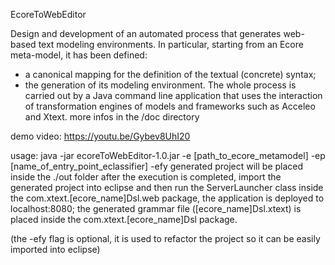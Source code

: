 EcoreToWebEditor

Design and development of an automated process that generates web-based text modeling environments. In particular, starting from an Ecore meta-model, it has been defined:
- a canonical mapping for the definition of the textual (concrete) syntax;
- the generation of its modeling environment.
The whole process is carried out by a Java command line application that uses the interaction of transformation engines of models and frameworks such as Acceleo and Xtext.
more infos in the /doc directory

demo video: https://youtu.be/Gybev8UhI20

usage: java -jar ecoreToWebEditor-1.0.jar -e [path_to_ecore_metamodel] -ep [name_of_entry_point_eclassifier] -efy
generated project will be placed inside the ./out folder
after the execution is completed, import the generated project into eclipse and then run the ServerLauncher class inside the com.xtext.[ecore_name]Dsl.web package, the application is deployed to localhost:8080; the generated grammar file ([ecore_name]Dsl.xtext) is placed inside the com.xtext.[ecore_name]Dsl package.

(the -efy flag is optional, it is used to refactor the project so it can be easily imported into eclipse)
